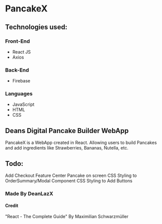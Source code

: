 # PancakeX

## Technologies used:

### Front-End

- React JS
- Axios

### Back-End

- Firebase

### Languages

- JavaScript
- HTML
- CSS

## Deans Digital Pancake Builder WebApp

PancakeX is a WebApp created in React. Allowing users to build Pancakes and add ingredients like Strawberries, Bananas, Nutella, etc.

## Todo:

Add Checkout Feature
Center Pancake on screen
CSS Styling to OrderSummary/Modal Component
CSS Styling to Add Buttons

### Made By DeanLazX

#### Credit

"React - The Complete Guide" By Maximilian Schwarzmüller
